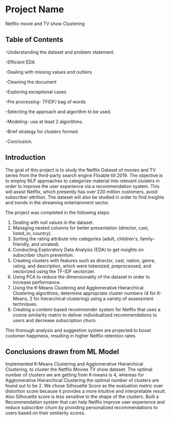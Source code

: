 # Project Name
Netflix movie and TV show Clustering

## Table of Contents
-Understanding the dataset and problem statement.

-Efficient EDA

-Dealing with missing values and outliers

-Cleaning the document

-Exploring exceptional cases

-Pre processing- TFIDF/ bag of words

-Selecting the approach and algorithm to be used.

-Modeling- use at least 2 algorithms.

-Brief strategy for clusters formed.

-Conclusion.


## Introduction
The goal of this project is to study the Netflix Dataset of movies and TV series from the third-party search engine Flixable till 2019. The objective is to employ NLP approaches to categorize material into relevant clusters in order to improve the user experience via a recommendation system. This will assist Netflix, which presently has over 220 million customers, avoid subscriber attrition. The dataset will also be studied in order to find insights and trends in the streaming entertainment sector.

The project was completed in the following steps:

1. Dealing with null values in the dataset.
2. Managing nested columns for better presentation (director, cast, listed_in, country).
3. Sorting the rating attribute into categories (adult, children's, family-friendly, and unrated).
4. Conducting Exploratory Data Analysis (EDA) to get insights on subscriber churn prevention.
5. Creating clusters with features such as director, cast, nation, genre, rating, and description, which were tokenized, preprocessed, and vectorized using the TF-IDF vectorizer.
6. Using PCA to reduce the dimensionality of the dataset in order to increase performance.
7. Using the K-Means Clustering and Agglomerative Hierarchical Clustering algorithms, determine appropriate cluster numbers (4 for K-Means, 2 for hierarchical clustering) using a variety of assessment techniques.
8. Creating a content-based recommender system for Netflix that uses a cosine similarity matrix to deliver individualized recommendations to users and decrease subscription churn.

This thorough analysis and suggestion system are projected to boost customer happiness, resulting in higher Netflix retention rates.

## Conclusions drawn from ML Model

Implemented K-Means Clustering and Agglomerative Hierarchical Clustering, to cluster the Netflix Movies TV show dataset.
The optimal number of clusters we are getting from K-means is 4, whereas for Agglomerative Hierarchical Clustering the optimal number of clusters are found out to be 2.
We chose Silhouette Score as the evaluation metric over distortion score because it provides a more intuitive and interpretable result. Also Silhouette score is less sensitive to the shape of the clusters.
Built a Recommendation system that can help Netflix improve user experience and reduce subscriber churn by providing personalized recommendations to users based on their similarity scores.
